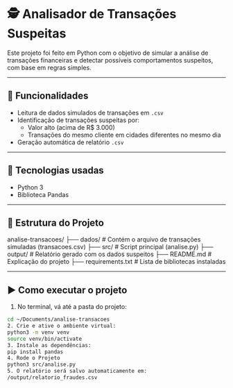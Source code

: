 # 🕵️ Analisador de Transações Suspeitas

Este projeto foi feito em Python com o objetivo de simular a análise de transações financeiras e detectar possíveis comportamentos suspeitos, com base em regras simples.

---

## 📂 Funcionalidades

- Leitura de dados simulados de transações em `.csv`
- Identificação de transações suspeitas por:
  - Valor alto (acima de R$ 3.000)
  - Transações do mesmo cliente em cidades diferentes no mesmo dia
- Geração automática de relatório `.csv`

---

## 🧪 Tecnologias usadas

- Python 3
- Biblioteca Pandas

---

## 📁 Estrutura do Projeto
  analise-transacoes/
├── dados/ # Contém o arquivo de transações simuladas (transacoes.csv)
├── src/ # Script principal (analise.py)
├── output/ # Relatório gerado com os dados suspeitos
├── README.md # Explicação do projeto
├── requirements.txt # Lista de bibliotecas instaladas

---

## ▶️ Como executar o projeto

1. No terminal, vá até a pasta do projeto:

```bash
cd ~/Documents/analise-transacoes
2. Crie e ative o ambiente virtual:
python3 -m venv venv
source venv/bin/activate  
3. Instale as dependências:
pip install pandas
4. Rode o Projeto 
python3 src/analise.py
5. O relatório será salvo automaticamente em:
/output/relatorio_fraudes.csv